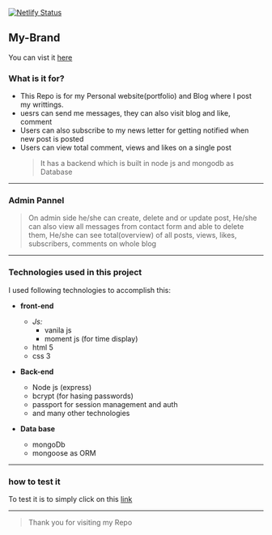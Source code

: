 [![Netlify Status](https://api.netlify.com/api/v1/badges/9ff6f7b7-b62b-4c6e-8aaf-379142ac41d3/deploy-status)](https://app.netlify.com/sites/kevin-brand/deploys)

## My-Brand

You can vist it [here](https://kevin-brand.netlify.app/)

### What is it for?

- This Repo is for my Personal website(portfolio) and Blog where I post my writtings.
- uesrs can send me messages, they can also visit blog and like, comment
- Users can also subscribe to my news letter for getting notified when new post is posted
- Users can view total comment, views and likes on a single post
  > It has a backend which is built in node js and mongodb as Database

---

### Admin Pannel

> On admin side he/she can create, delete and or update post,
> He/she can also view all messages from contact form and able to delete them,
> He/she can see total(overview) of all posts, views, likes, subscribers, comments on whole blog

---

### Technologies used in this project

I used following technologies to accomplish this:

- **front-end**

  - _Js:_
    - vanila js
    - moment js (for time display)
  - html 5
  - css 3

- **Back-end**

  - Node js (express)
  - bcrypt (for hasing passwords)
  - passport for session management and auth
  - and many other technologies

- **Data base**
  - mongoDb
  - mongoose as ORM

---

### how to test it

To test it is to simply click on this [link](kevin.netlify.app)

---

> Thank you for visiting my Repo
